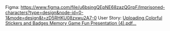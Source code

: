 Figma: https://www.figma.com/file/u6bsjngQEpNE68zazQGrpF/Imprisoned-characters?type=design&node-id=0-1&mode=design&t=zD5RHKU08zxwu2A7-0
User Story:
[Uploading Colorful Stickers and Badges Memory Game Fun Presentation (4).pdf…]()
